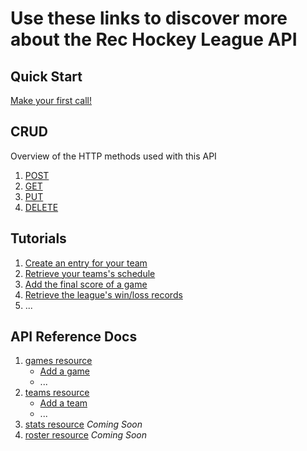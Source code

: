 # Use these links to discover more about the Rec Hockey League API

## Quick Start
[Make your first call!](quick-start.md)

## CRUD
Overview of the HTTP methods used with this API
1. [POST](post.md)
2. [GET](get.md)
3. [PUT](put.md)
4. [DELETE](delete.md)

## Tutorials
1. [Create an entry for your team](tut-create-team.md)
2. [Retrieve your teams's schedule](tut-get-schedule.md)
3. [Add the final score of a game](tut-add-score.md)
4. [Retrieve the league's win/loss records](tut-get-wins.md)
5. ...

## API Reference Docs
1. [games resource](res-games.md)
   - [Add a game](rest-add-game.md)
   - ...
2. [teams resource](res-teams.md)
   - [Add a team](add-team.md)
   - ...
3. [stats resource](res-stats.md)  _Coming Soon_
4. [roster resource](res-roster.md)  _Coming Soon_
